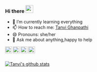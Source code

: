 ### Hi there <img src="https://github.com/thomasbnt/thomasbnt/blob/me/assets/hi.gif" width="25px">


- 🌱 I’m currently learning everything
- 📫 How to reach me: [Tanvi Ghanpathi](https://www.linkedin.com/in/tanvi-ghanpathi-6a5018194/)
- 😄 Pronouns: she/her 
- 💬 Ask me about anything,happy to help


<a href="https://www.linkedin.com/in/tanvi-ghanpathi-6a5018194/">
  <img align="left" alt="Tanvi's Linkedin" width="22px" src="https://cdn.jsdelivr.net/npm/simple-icons@v3/icons/linkedin.svg" />
</a>

<a href=" https://twitter.com/TGhanpathi">
  <img align="left" alt="Tanvi's twitter" width="22px" src="https://cdn.jsdelivr.net/npm/simple-icons@v3/icons/twitter.svg" />
</a>

<a href="https://github.com/Tanvi14sept">
  <img align="left" alt="Tanvi's Github" width="22px" src="https://cdn.jsdelivr.net/npm/simple-icons@v3/icons/github.svg" />
</a>

<a href="tanvighanpathi@gmail.com">
  <img align="left" alt="Tanvi's Gmail" width="22px" src="https://cdn.jsdelivr.net/npm/simple-icons@v3/icons/gmail.svg" />
</a>


<br/><br/>

<a href="https://github.com/Tanvi14sept">
 <img align="center" src="https://github-readme-stats.vercel.app/api?username=Tanvi14sept&show_icons=true&theme=dracula&line_height=27" alt="Tanvi's github stats"/> </a> 
 <br/>
 
 
